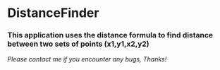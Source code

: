 # DistanceFinder

### This application uses the distance formula to find distance between two sets of points (x1,y1,x2,y2)

 *Please contact me if you encounter any bugs, Thanks!*
